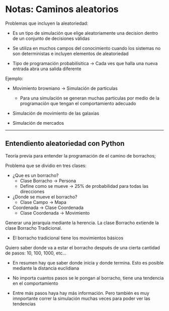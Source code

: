 # Notas: Caminos aleatorios

Problemas que incluyen la aleatoriedad:

- Es un tipo de simulación que elige aleatoriamente una decision dentro de un conjunto de decisiones válidas

- Se utiliza en muchos campos del conocimiento cuando los sistemas no son deterministas e incluyen elementos de aleatoriedad

- Tipo de programación probabilísitica -> Cada ves que halla una nueva entrada abra una salida diferente

Ejemplo:

- Movimiento browniano -> Simulación de particulas
  - Para una simulación se generan muchas particulas por medio de la programación que tengan el comportamiento adecuado

- Simulación de movimiento de las galaxias

- Simulación de mercados 

----

## Entendiento aleatoriedad con Python

Teoría previa para entender la programación de el camino de borrachos;

Problema que se dividio en tres clases:

- ¿Que es un borracho?
    - Clase Borracho -> Persona
    - Define como se mueve -> 25% de probabilidad para todas las direcciones
- ¿Donde se mueve el borracho?
    - Clase Campo -> Mapa
- Coordenada -> Clase Coordenada
    - Clase Coordenada -> Movimiento

Generar una jerarquía mediante la herencia. La clase Borracho extiende la clase Borracho Tradicional.
- El borracho tradicional tiene los movimientos básicos 

Quiero saber donde va a estar el borracho después de una cierta cantidad de pasos: 10, 100, 1000, etc...

- En resumen hay que saber donde inicia y donde termina. Esto es posible mediante la distancia euclidiana

- No importa cuantos pasos se le pongan al borracho, tiene una tendencia en el comportamiento

- Entre más pasos haya hay más información. Pero también es muy imnportante correr la simulación muchas veces para poder ver las tendencias

